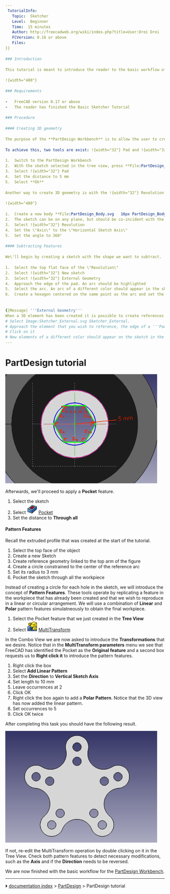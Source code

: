 ```yaml
---
 TutorialInfo:
   Topic:  Sketcher
   Level:  Beginner
   Time:  15 minutes
   Author: http://freecadweb.org/wiki/index.php?title=User:Drei Drei
   FCVersion: 0.16 or above
   Files: 
}}

### Introduction

This tutorial is meant to introduce the reader to the basic workflow of the PartDesign Workbench. The reader will see how to create 3D objects based on Sketches, perform subtraction operations and how to replicate specific features in a pattern.

!{width="480"}

### Requirements

-   FreeCAD version 0.17 or above
-   The reader has finished the Basic Sketcher Tutorial

### Procedure

#### Creating 3D geometry 

The purpose of the **PartDesign Workbench** is to allow the user to create geometry in 3D space. As such, it is equipped with tools to make use of sketches and convert them to 3D objects.

To achieve this, two tools are exist: !{width="32"} Pad and !{width="32"} Revolution. Alongside their subtractive counterparts {width="32"} Pocket and !{width="32"} Groove) they make up most of the common actions used by this workbench.

1.  Switch to the PartDesign Workbench
2.  With the sketch selected in the tree view, press **File:PartDesign_Body.svg   16px PartDesign_Body**{: mediawiki}, choose the default XY-plane, and press **OK**. The sketch should appear now inside the Body.
3.  Select !{width="32"} Pad
4.  Set the distance to 5 mm
5.  Select **Ok**

Another way to create 3D geometry is with the !{width="32"} Revolution tool.

!{width="480"}

1.  Create a new body **File:PartDesign_Body.svg   16px PartDesign_Body**{: mediawiki}, and then a sketch based on the image above.
2.  The sketch can be on any plane, but should be co-incident with the horizontal axis.
3.  Select !{width="32"} Revolution
4.  Set the \"Axis\" to the \"Horizontal Sketch Axis\"
5.  Set the angle to 360°

#### Subtracting Features 

We\'ll begin by creating a sketch with the shape we want to subtract.

1.  Select the top flat face of the \"Revolution\"
2.  Select !{width="32"} New sketch
3.  Select !{width="32"} External Geometry
4.  Approach the edge of the pad. An arc should be highlighted
5.  Select the arc. An arc of a different color should appear in the sketch
6.  Create a hexagon centered on the same point as the arc and set the radius of the reference circle to 5 mm


{{Message| '''External Geometry'''
When a 3D element has been created it is possible to create references to it within a sketch.
# Select Image:Sketcher_External.svg Sketcher_External.
# Approach the element that you wish to reference, the edge of a '''Pad''' for example.
# Click on it
# New elements of a different color should appear on the sketch in the location of the feature you wish to reference.
---
```


# PartDesign tutorial

  
<img alt="" src=images/PartDesign_pocket_exercise.png  style="width:480px;">

Afterwards, we\'ll proceed to apply a **Pocket** feature.

1.  Select the sketch
2.  Select <img alt="" src=images/PartDesign_Pocket.svg  style="width:32px;"> [Pocket](PartDesign_Pocket.md)
3.  Set the distance to **Through all**

#### Pattern Features 

Recall the extruded profile that was created at the start of the tutorial.

1.  Select the top face of the object
2.  Create a new Sketch
3.  Create reference geometry linked to the top arm of the figure
4.  Create a circle constrained to the center of the reference arc
5.  Set its radius to 3 mm
6.  Pocket the sketch through all the workpiece

Instead of creating a circle for each hole in the sketch, we will introduce the concept of **Pattern Features**. These tools operate by replicating a feature in the workpiece that has already been created and that we wish to reproduce in a linear or circular arrangement. We will use a combination of **Linear** and **Polar** pattern features simulatneously to obtain the final workpiece.

1.  Select the Pocket feature that we just created in the **Tree View**
2.  Select <img alt="" src=images/PartDesign_MultiTransform.svg  style="width:32px;"> [MultiTransform](PartDesign_MultiTransform.md)

In the Combo View we are now asked to introduce the **Transformations** that we desire. Notice that in the **MultiTransform parameters** menu we see that FreeCAD has identified the Pocket as the **Original feature** and a second box requests us to **Right click it** to introduce the pattern features.

1.  Right click the box
2.  Select **Add Linear Pattern**
3.  Set the **Direction** to **Vertical Sketch Axis**
4.  Set length to 10 mm
5.  Leave occurrences at 2
6.  Click OK
7.  Right click the box again to add a **Polar Pattern**. Notice that the 3D view has now added the linear pattern.
8.  Set occurrences to 5
9.  Click OK twice

After completing this task you should have the following result.

<img alt="" src=images/PartDesign_multitransform_exercise.png  style="width:480px;">

If not, re-edit the MultiTransform operation by double clicking on it in the Tree View. Check both pattern features to detect necessary modifications, such as the **Axis** and if the **Direction** needs to be reversed.

We are now finished with the basic workflow for the [PartDesign Workbench](PartDesign_Workbench.md).



---
⏵ [documentation index](../README.md) > [PartDesign](PartDesign_Workbench.md) > PartDesign tutorial
